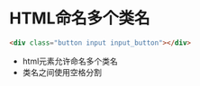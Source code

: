 # HTML命名多个类名

```html
<div class="button input input_button"></div>
```

* html元素允许命名多个类名
* 类名之间使用空格分割